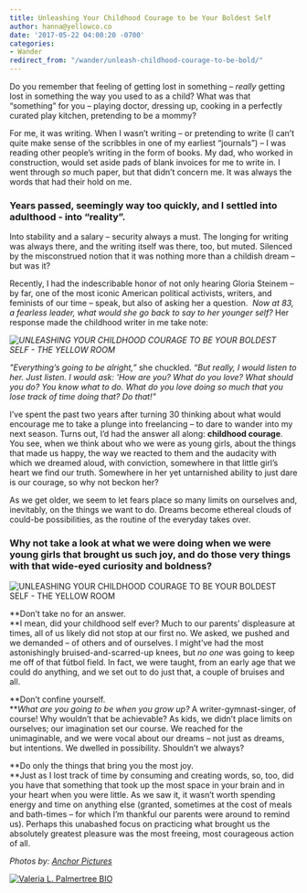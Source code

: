```yaml
---
title: Unleashing Your Childhood Courage to be Your Boldest Self
author: hanna@yellowco.co
date: '2017-05-22 04:00:20 -0700'
categories:
- Wander
redirect_from: "/wander/unleash-childhood-courage-to-be-bold/"
---
```


Do you remember that feeling of getting lost in something – _really_ getting lost in something the way you used to as a child? What was that “something” for you – playing doctor, dressing up, cooking in a perfectly curated play kitchen, pretending to be a mommy?

For me, it was writing. When I wasn’t writing – or pretending to write (I can’t quite make sense of the scribbles in one of my earliest “journals”) – I was reading other people’s writing in the form of books. My dad, who worked in construction, would set aside pads of blank invoices for me to write in. I went through _so_ much paper, but that didn’t concern me. It was always the words that had their hold on me.

### **Years passed, seemingly way too quickly, and I settled into adulthood - into “reality”.**

Into stability and a salary – security always a must. The longing for writing was always there, and the writing itself was there, too, but muted. Silenced by the misconstrued notion that it was nothing more than a childish dream – but was it?

Recently, I had the indescribable honor of not only hearing Gloria Steinem – by far, one of the most iconic American political activists, writers, and feminists of our time – speak, but also of asking her a question.  _Now at 83, a fearless leader, what would she go back to say to her younger self?_ Her response made the childhood writer in me take note:

_![UNLEASHING YOUR CHILDHOOD COURAGE TO BE YOUR BOLDEST SELF - THE YELLOW ROOM](https://yellow-blog-images.imgix.net/2017/05/DSC_2323.jpg "UNLEASHING YOUR CHILDHOOD COURAGE TO BE YOUR BOLDEST SELF - THE YELLOW ROOM")_

_"Everything’s going to be alright,”_ she chuckled. _“But really, I would listen to her. Just listen. I would ask: 'How are you? What do you love? What should you do? You know what to do. What do you love doing so much that you lose track of time doing that? Do that!"_

I’ve spent the past two years after turning 30 thinking about what would encourage me to take a plunge into freelancing – to dare to wander into my next season. Turns out, I’d had the answer all along: **childhood courage**. You see, when we think about who we were as young girls, about the things that made us happy, the way we reacted to them and the audacity with which we dreamed aloud, with conviction, somewhere in that little girl’s heart we find our truth. Somewhere in her yet untarnished ability to just dare is our courage, so why not beckon her?

As we get older, we seem to let fears place so many limits on ourselves and, inevitably, on the things we want to do. Dreams become ethereal clouds of could-be possibilities, as the routine of the everyday takes over.

### **Why not take a look at what we were doing when we were young girls that brought us such joy, and do those very things with that wide-eyed curiosity and boldness?**

![UNLEASHING YOUR CHILDHOOD COURAGE TO BE YOUR BOLDEST SELF - THE YELLOW ROOM](https://yellow-blog-images.imgix.net/2017/05/DSC_2341.jpg)

**Don’t take no for an answer.  
**I mean, did your childhood self ever? Much to our parents’ displeasure at times, all of us likely did not stop at our first no. We asked, we pushed and we demanded – of others and of ourselves. I might’ve had the most astonishingly bruised-and-scarred-up knees, but _no one_ was going to keep me off of that fútbol field. In fact, we were taught, from an early age that we could do anything, and we set out to do just that, a couple of bruises and all.

**Don’t confine yourself.  
**_What are you going to be when you grow up?_ A writer-gymnast-singer, of course! Why wouldn’t that be achievable? As kids, we didn’t place limits on ourselves; our imagination set our course. We reached for the unimaginable, and we were vocal about our dreams – not just as dreams, but intentions. We dwelled in possibility. Shouldn’t we always?

**Do only the things that bring you the most joy.  
**Just as I lost track of time by consuming and creating words, so, too, did you have that something that took up the most space in your brain and in your heart when you were little. As we saw it, it wasn’t worth spending energy and time on anything else (granted, sometimes at the cost of meals and bath-times – for which I’m thankful our parents were around to remind us). Perhaps this unabashed focus on practicing what brought us the absolutely greatest pleasure was the most freeing, most courageous action of all.

_Photos by: [Anchor Pictures](http://anchor-pictures.com/)_

[![Valeria L. Palmertree BIO](https://yellow-blog-images.imgix.net/2017/05/VALERIA-PALMERTREE-BIO.jpg)](https://www.thepalmtreetype.com/)
